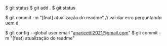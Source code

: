 $ git status
$ git add . 
$ git status

$ git commit -m "[feat] atualização do readme"
// vai dar erro perguntando uem é 


$ git config --global user.email "anaricetti2021@gmail.com"
$ git commit -m "[feat] atualização do readme"
